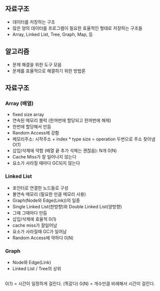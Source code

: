 ## 자료구조
- 데이터를 저장하는 구조
- 많은 양의 데이터를 프로그램이 필요한 효율적인 형태로 저장하는 구조들
- Array, Linked List, Tree, Graph, Map, 등 

## 알고리즘
- 문제 해결을 위한 도구 모음
- 문제를 효율적으로 해결하기 위한 방법론

## 자료구조 
### Array (배열)
- fixed size array
- 연속된 메모리 블럭 (한꺼번에 할당되고 한꺼번에 해제)
- 한번에 할당해서 만듬
- Random Access에 강함
- 메모리주소: 시작주소 + index * type size = operation 두번으로 주소 찾아냄 O(1)
- 삽입/삭제에 약함 (배열 끝 추가 삭제는 괜찮음): N개 0(N)
- Cache Miss가 잘 일어나지 않는다
- 요소가 사라질 때마다 GC되지 않는다


### Linked List
- 포인터로 연결한 노드들로 구성
- 불연속 메모리 (필요한 만큼 메모리 사용)
- Graph(Node와 Edge(Link))의 일종
- Single Linked List(한방향)와 Double Linked List(양방향)
- 그때 그때마다 만듬
- 삽입/삭제에 효율적 0(1)
- cache miss가 잘일어남
- 요소가 사라질때 GC가 일어남
- Random Access에 약하다 0(N)


### Graph
- Node와 Edge(Link)
- Linked List / Tree의 상위
```
```


0(1) = 시간이 일정하게 걸린다. (똑같다)
0(N) = 개수만큼 비례해서 시간이 걸린다.